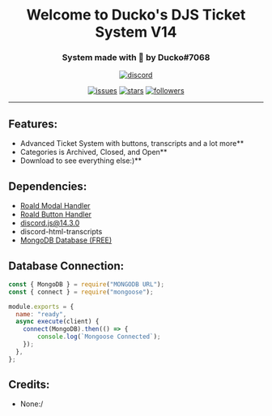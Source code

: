 <h1 align="center">Welcome to Ducko's DJS Ticket System V14</h1>
<h3 align="center">System made with 💖 by Ducko#7068</h3>

<div align="center">

[![discord](https://img.shields.io/discord/909261119103832084?style=for-the-badge&color=5865f2&label=Discord)](https://discord.gg/TKz7BMwEap)
  
[![issues](https://img.shields.io/github/issues/DuckoDas/DJS-Ticket-System-v14?style=for-the-badge&color=d84559)](https://github.com/DuckoDas/DJS-Ticket-System-v14)
[![stars](https://img.shields.io/github/stars/DuckoDas/DJS-Ticket-System-v14?color=009F81&label=stars&style=for-the-badge)](https://github.com/DuckoDas/DJS-Ticket-System-v14)
[![followers](https://img.shields.io/github/followers/DuckoDas?color=009F81&style=for-the-badge)](https://github.com/DuckoDas/)

</div>
<hr>

## **Features:**
- Advanced Ticket System with buttons, transcripts and a lot more**
- Categories is Archived, Closed, and Open**
- Download to see everything else:)**

## **Dependencies:**
- [Roald Modal Handler](https://github.com/RoaldDahl/Modal-Handler)
- [Roald Button Handler](https://github.com/RoaldDahl/Button-Handler)
- discord.js@14.3.0
- discord-html-transcripts
- [MongoDB Database (FREE)](https://www.mongodb.com/)

## **Database Connection:**
```js
const { MongoDB } = require("MONGODB URL");
const { connect } = require("mongoose");

module.exports = {
  name: "ready",
  async execute(client) {
    connect(MongoDB).then(() => {
        console.log(`Mongoose Connected`);
    });
  },
};
```

## **Credits:**
- None:/
